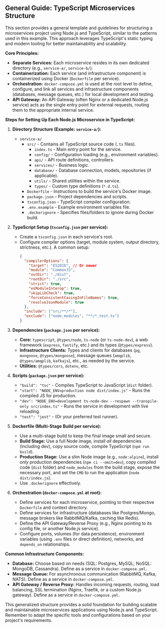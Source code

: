 ## General Guide: TypeScript Microservices Structure

This section provides a general template and guidelines for structuring a microservices project using Node.js and TypeScript, similar to the patterns used in this example. This approach leverages TypeScript's static typing and modern tooling for better maintainability and scalability.

**Core Principles:**

*   **Separate Services:** Each microservice resides in its own dedicated directory (e.g., `service-a/`, `service-b/`).
*   **Containerization:** Each service (and infrastructure component) is containerized using Docker (`Dockerfile` per service).
*   **Orchestration:** `docker-compose.yml` is used at the root level to define, configure, and link all services and infrastructure components (databases, message queues, etc.) for local development and testing.
*   **API Gateway:** An API Gateway (often Nginx or a dedicated Node.js service) acts as the single entry point for external requests, routing them to the appropriate internal service.

**Steps for Setting Up Each Node.js Microservice in TypeScript:**

1.  **Directory Structure (Example: `service-a/`):**
    *   `service-a/`
        *   `src/` - Contains all TypeScript source code (`.ts` files).
            *   `index.ts` - Main entry point for the service.
            *   `config/` - Configuration loading (e.g., environment variables).
            *   `api/` - API route definitions, controllers.
            *   `services/` - Business logic.
            *   `database/` - Database connection, models, repositories (if applicable).
            *   `utils/` - Shared utilities within the service.
            *   `types/` - Custom type definitions (`*.d.ts`).
        *   `Dockerfile` - Instructions to build the service's Docker image.
        *   `package.json` - Project dependencies and scripts.
        *   `tsconfig.json` - TypeScript compiler configuration.
        *   `.env.example` - Example environment variables file.
        *   `.dockerignore` - Specifies files/folders to ignore during Docker build.

2.  **TypeScript Setup (`tsconfig.json` per service):**
    *   Create a `tsconfig.json` in each service's root.
    *   Configure compiler options (target, module system, output directory, strictness, etc.). A common setup:
        ```json
        {
          "compilerOptions": {
            "target": "ES2016", // Or newer
            "module": "CommonJS",
            "outDir": "./dist",
            "rootDir": "./src",
            "strict": true,
            "esModuleInterop": true,
            "skipLibCheck": true,
            "forceConsistentCasingInFileNames": true,
            "resolveJsonModule": true
          },
          "include": ["src/**/*"],
          "exclude": ["node_modules", "**/*.test.ts"]
        }
        ```

3.  **Dependencies (`package.json` per service):**
    *   **Core:** `typescript`, `@types/node`, `ts-node` (or `ts-node-dev`), a web framework (`express`, `fastify`, etc.) and its types (`@types/express`).
    *   **Infrastructure Clients:** Types and clients for databases (`pg`, `mongoose`, `@types/mongoose`), message queues (`amqplib`, `@types/amqplib`, `kafkajs`), etc., as needed by the service.
    *   **Utilities:** `@types/cors`, `dotenv`, etc.

4.  **Scripts (`package.json` per service):**
    *   `"build": "tsc"` - Compiles TypeScript to JavaScript (`dist` folder).
    *   `"start": "NODE_ENV=production node dist/index.js"` - Runs the compiled JS for production.
    *   `"dev": "NODE_ENV=development ts-node-dev --respawn --transpile-only src/index.ts"` - Runs the service in development with live reloading.
    *   `"test": "jest"` - (Or your preferred test runner).

5.  **Dockerfile (Multi-Stage Build per service):**
    *   Use a multi-stage build to keep the final image small and secure.
    *   **Build Stage:** Use a full Node image, install *all* dependencies (including dev), copy source code, compile TypeScript (`npm run build`).
    *   **Production Stage:** Use a slim Node image (e.g., `node:alpine`), install *only* production dependencies (`npm ci --omit=dev`), copy compiled code (`dist` folder) and `node_modules` from the build stage, expose the necessary port, and set the `CMD` to run the application (`node dist/index.js`).
    *   Use `.dockerignore` effectively.

6.  **Orchestration (`docker-compose.yml` at root):**
    *   Define services for each microservice, pointing to their respective `Dockerfile` and context directory.
    *   Define services for infrastructure (databases like Postgres/Mongo, message brokers like RabbitMQ/Kafka, caching like Redis).
    *   Define the API Gateway/Reverse Proxy (e.g., Nginx pointing to its config file, or another Node.js service).
    *   Configure ports, volumes (for data persistence), environment variables (using `.env` files or direct definition), networks, and `depends_on` relationships.

**Common Infrastructure Components:**

*   **Database:** Choose based on needs (SQL: Postgres, MySQL; NoSQL: MongoDB, Cassandra). Define as a service in `docker-compose.yml`.
*   **Message Queue:** For asynchronous communication (RabbitMQ, Kafka, NATS). Define as a service in `docker-compose.yml`.
*   **API Gateway / Reverse Proxy:** Handles incoming requests, routing, load balancing, SSL termination (Nginx, Traefik, or a custom Node.js gateway). Define as a service in `docker-compose.yml`.

This generalized structure provides a solid foundation for building scalable and maintainable microservices applications using Node.js and TypeScript. Remember to adapt the specific tools and configurations based on your project's requirements.
